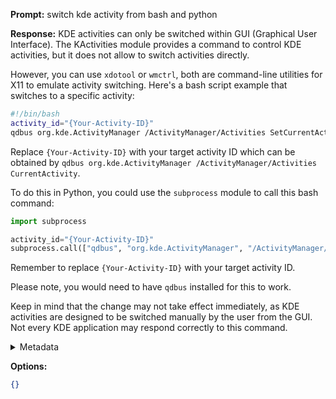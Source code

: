 **Prompt:**
switch kde activity from bash and python

**Response:**
KDE activities can only be switched within GUI (Graphical User Interface). The KActivities module provides a command to control KDE activities, but it does not allow to switch activities directly.

However, you can use `xdotool` or `wmctrl`, both are command-line utilities for X11 to emulate activity switching. Here's a bash script example that switches to a specific activity:

```bash
#!/bin/bash
activity_id="{Your-Activity-ID}"
qdbus org.kde.ActivityManager /ActivityManager/Activities SetCurrentActivity $activity_id
```
Replace `{Your-Activity-ID}` with your target activity ID which can be obtained by `qdbus org.kde.ActivityManager /ActivityManager/Activities CurrentActivity`.

To do this in Python, you could use the `subprocess` module to call this bash command:

```python
import subprocess

activity_id="{Your-Activity-ID}"
subprocess.call(["qdbus", "org.kde.ActivityManager", "/ActivityManager/Activities", "SetCurrentActivity", activity_id])
```

Remember to replace `{Your-Activity-ID}` with your target activity ID.

Please note, you would need to have `qdbus` installed for this to work.

Keep in mind that the change may not take effect immediately, as KDE activities are designed to be switched manually by the user from the GUI. Not every KDE application may respond correctly to this command.

<details><summary>Metadata</summary>

- Duration: 17797 ms
- Datetime: 2023-07-19T16:34:20.027655
- Model: gpt-4-0613

</details>

**Options:**
```json
{}
```

